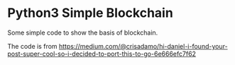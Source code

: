 Python3 Simple Blockchain
=========================

Some simple code to show the basis of blockchain.

The code is from <https://medium.com/@crisadamo/hi-daniel-i-found-your-post-super-cool-so-i-decided-to-port-this-to-go-6e666efc7f62>